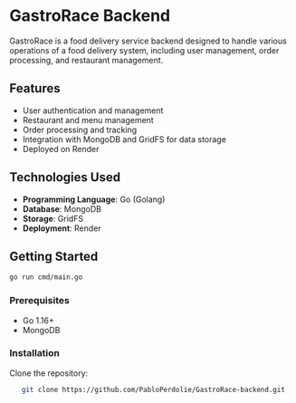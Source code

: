 # GastroRace Backend

GastroRace is a food delivery service backend designed to handle various operations of a food delivery system, including user management, order processing, and restaurant management.

## Features

- User authentication and management
- Restaurant and menu management
- Order processing and tracking
- Integration with MongoDB and GridFS for data storage
- Deployed on Render

## Technologies Used

- **Programming Language**: Go (Golang)
- **Database**: MongoDB
- **Storage**: GridFS
- **Deployment**: Render

## Getting Started

```bash
go run cmd/main.go
```

### Prerequisites

- Go 1.16+
- MongoDB

### Installation

Clone the repository:
```bash
   git clone https://github.com/PabloPerdolie/GastroRace-backend.git
```